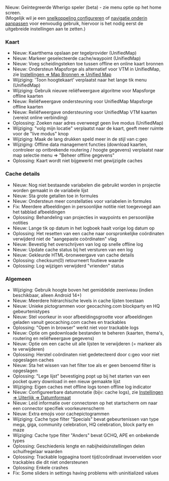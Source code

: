 Nieuw: Geïntegreerde Wherigo speler (beta) - zie menu optie op het home screen.<br> (Mogelijk wil je een [snelkoppeling configureren](cgeo-setting://quicklaunchitems_sorted) of [navigatie onderin aanpassen](cgeo-setting://custombnitem) voor eenvoudig gebruik, hiervoor is het nodig eerst de uitgebreide instellingen aan te zetten.)

### Kaart
- Nieuw: Kaartthema opslaan per tegelprovider (UnifiedMap)
- Nieuw: Markeer geselecteerde cache/waypoint (UnifiedMap)
- Nieuw: Voeg scheidingsteken toe tussen offline en online kaart bronnen
- Nieuw: Ondersteun Mapsforge als alternatief voor VTM in UnifiedMap, zie [Instellingen => Map Bronnen => Unified Map](cgeo-setting://useMapsforgeInUnifiedMap)
- Wijziging: 'Toon hoogtekaart' verplaatst naar het lange tik menu (UnifiedMap)
- Wijziging: Gebruik nieuwe reliëfweergave algoritme voor Mapsforge offline kaarten
- Nieuw: Reliëfweergave ondersteuning voor UnifiedMap Mapsforge offline kaarten
- Nieuw: Reliëfweergave ondersteuning voor UnifiedMap VTM kaarten (vereist online verbinding)
- Oplossing: Zoeken naar adres overweegt geen live modus (UnifiedMap)
- Wijziging: "volg mijn locatie" verplaatst naar de kaart, geeft meer ruimte voor de "live modus" knop
- Wijziging: Maak de lang drukken speld meer in de stijl van c:geo
- Wijziging: Offline data management functies (download kaarten, controleer op ontbrekende routering / hoogte gegevens) verplaatst naar map selectie menu => "Beheer offline gegevens"
- Oplossing: Kaart wordt niet bijgewerkt met gewijzigde caches

### Cache details
- Nieuw: Nog niet bestaande variabelen die gebruikt worden in projectie worden gemaakt in de variabele lijst
- Nieuw: Sta grote getallen toe in formules
- Nieuw: Ondersteun meer constellaties voor variabelen in formules
- Fix: Meerdere afbeeldingen in persoonlijke notitie niet toegevoegd aan het tabblad afbeeldingen
- Oplossing: Behandeling van projecties in waypoints en persoonlijke notities
- Nieuw: Lange tik op datum in het logboek haalt vorige log datum op
- Oplossing: Het resetten van een cache naar oorspronkelijke coördinaten verwijderd niet de "aangepaste coördinaten" vlag
- Nieuw: Bevestig het overschrijven van log op snelle offline log
- Nieuw: Update cache status bij het versturen van een log
- Nieuw: Gekleurde HTML-bronweergave van cache details
- Oplossing: checksum(0) retourneert foutieve waarde
- Oplossing: Log wijzigen verwijderd "vrienden" status

### Algemeen
- Wijziging: Gebruik hoogte boven het gemiddelde zeeniveau (indien beschikbaar, alleen Android 14+)
- Nieuw: Meerdere hiërarchische levels in cache lijsten toestaan
- Nieuw: Unieke pictogrammen voor geocaching.com blockparty en HQ gebeurtenistypes
- Nieuw: Stel voorkeur in voor afbeeldingsgrootte voor afbeeldingen geladen vanuit geocaching.com caches en trackables
- Oplossing: "Open in browser" werkt niet voor trackable logs
- Nieuw: Optie om gedownloade bestanden te beheren (kaarten, thema's, routering en reliëfweergave gegevens)
- Nieuw: Optie om een cache uit alle lijsten te verwijderen (= markeer als te verwijderen)
- Oplossing: Herstel coördinaten niet gedetecteerd door c:geo voor niet opgeslagen caches
- Nieuw: Sta het wissen van het filter toe als er geen benoemd filter is opgeslagen
- Oplossing: "Lege lijst" bevestiging popt up bij het starten van een pocket query download in een nieuw gemaakte lijst
- Wijziging: Eigen caches met offline logs tonen offline log indicator
- Nieuw: Configureerbare datumnotatie (bijv: cache logs), zie [Instellingen => Uiterlijk => Datumformaat](cgeo-settings://short_date_format)
- Nieuw: Leid informatie over connectoren op het startscherm om naar een connector specifiek voorkeurenscherm
- Nieuw: Extra emojis voor cachepictogrammen
- Wijziging: Cache type filter "Specials" bevat gebeurtenissen van type mega, giga, community celebration, HQ celebration, block party en maze
- Wijziging: Cache type filter "Anders" bevat GCHQ, APE en onbekende types
- Oplossing: Geschiedenis lengte en nabijheidsinstellingen delen schuifregelaar waarden
- Oplossing: Trackable logpagina toont tijd/coördinaat invoervelden voor trackables die dit niet ondersteunen
- Oplossing: Enkele crashes
- Fix: Some sliders in settings having problems with uninitialized values
